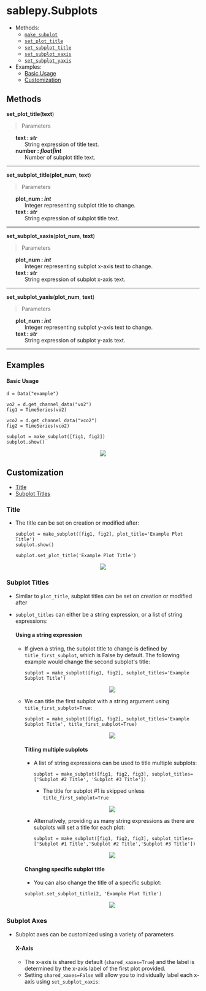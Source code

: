 # sablepy.Subplots

- Methods:
  - [`make_subplot`](#make-subplot)
  - [`set_plot_title`](#set-plot-title)
  - [`set_subplot_title`](#set-subplot-title)
  - [`set_subplot_xaxis`](#set-subplot-xaxis)
  - [`set_subplot_yaxis`](#set-subplot-yaxis)
- Examples:
  - [Basic Usage](#basic-usage)
  - [Customization](#subplot-customization)

## Methods

<strong id='set-plot-title'>set_plot_title</strong>(<b>text</b>)

> Parameters

<ul style='list-style: none'>
    <li>
        <b>text : <i>str</i></b>
        <ul style='list-style: none'>
            <li>String expression of title text.</li>
        </ul>
    </li>
    <li>
        <b>number : <i>float|int</i></b>
        <ul style='list-style: none'>
            <li>Number of subplot title text.</li>
        </ul>
    </li>

</ul>
<hr>

<strong id='set-subplot-title'>set_subplot_title</strong>(<b>plot_num</b>, <b>text</b>)

> Parameters

<ul style='list-style: none'>
    <li>
        <b>plot_num : <i>int</i></b>
        <ul style='list-style: none'>
            <li>Integer representing subplot title to change.</li>
        </ul>
    </li>
    <li>
        <b>text : <i>str</i></b>
        <ul style='list-style: none'>
            <li>String expression of subplot title text.</li>
        </ul>
    </li>

</ul>
<hr>

<strong id='set-subplot-xaxis'>set_subplot_xaxis</strong>(<b>plot_num</b>, <b>text</b>)

> Parameters

<ul style='list-style: none'>
    <li>
        <b>plot_num : <i>int</i></b>
        <ul style='list-style: none'>
            <li>Integer representing subplot x-axis text to change.</li>
        </ul>
    </li>
    <li>
        <b>text : <i>str</i></b>
        <ul style='list-style: none'>
            <li>String expression of subplot x-axis text.</li>
        </ul>
    </li>
</ul><hr>
<strong id='set-subplot-yaxis'>set_subplot_yaxis</strong>(<b>plot_num</b>, <b>text</b>)

> Parameters

<ul style='list-style: none'>
    <li>
        <b>plot_num : <i>int</i></b>
        <ul style='list-style: none'>
            <li>Integer representing subplot y-axis text to change.</li>
        </ul>
    </li>
    <li>
        <b>text : <i>str</i></b>
        <ul style='list-style: none'>
            <li>String expression of subplot y-axis text.</li>
        </ul>
    </li>
</ul>
<hr>

## Examples

#### Basic Usage

```
d = Data("example")

vo2 = d.get_channel_data("vo2")
fig1 = TimeSeries(vo2)

vco2 = d.get_channel_data("vco2")
fig2 = TimeSeries(vco2)

subplot = make_subplot([fig1, fig2])
subplot.show()
```

<p align="center">
<img src="../images/subplot/subplot-basic.png" />
</p>

## Customization

- [Title](#title)
- [Subplot Titles](#subplot-titles)

### Title

- The title can be set on creation or modified after:
  ```
  subplot = make_subplot([fig1, fig2], plot_title='Example Plot Title')
  subplot.show()
  ```
  ```
  subplot.set_plot_title('Example Plot Title')
  ```

<p align="center">
<img src="../images/subplot/subplot-plotTitle.png" />
</p>

### Subplot Titles

- Similar to `plot_title`, subplot titles can be set on creation or modified after
- `subplot_titles` can either be a string expression, or a list of string expressions:

  #### Using a string expression

  - If given a string, the subplot title to change is defined by `title_first_subplot`, which is False by default. The following example would change the second subplot's title:

    ```
    subplot = make_subplot([fig1, fig2], subplot_titles='Example Subplot Title')
    ```

    <p align="center">
    <img src="../images/subplot/subplot-subplotTitle-default.png" />
    </p>

  - We can title the first subplot with a string argument using `title_first_subplot=True`:

    ```
    subplot = make_subplot([fig1, fig2], subplot_titles='Example Subplot Title', title_first_subplot=True)
    ```

    <p align="center">
    <img src="../images/subplot/subplot-subplotTitle-str.png" />
    </p>

    #### Titling multiple subplots

    - A list of string expressions can be used to title multiple subplots:
      ```
      subplot = make_subplot([fig1, fig2, fig3], subplot_titles=['Subplot #2 Title', 'Subplot #3 Title'])
      ```
      - The title for subplot #1 is skipped unless `title_first_subplot=True`

    <p align="center">
    <img src="../images/subplot/subplot-subplotTitle-list.png" />
    </p>

    - Alternatively, providing as many string expressions as there are subplots will set a title for each plot:
      ```
      subplot = make_subplot([fig1, fig2, fig3], subplot_titles=['Subplot #1 Title','Subplot #2 Title','Subplot #3 Title'])
      ```

    <p align="center">
    <img src="../images/subplot/subplot-subplotTitle-list-2.png" />
    </p>

    #### Changing specific subplot title

    - You can also change the title of a specific subplot:

    ```
    subplot.set_subplot_title(2, 'Example Plot Title')
    ```

    <p align="center">
    <img src="../images/subplot/subplot-subplotTitle-setSubplotTitle.png" />
    </p>

### Subplot Axes

- Subplot axes can be customized using a variety of parameters

  #### X-Axis

  - The x-axis is shared by default (`shared_xaxes=True`) and the label is determined by the x-axis label of the first plot provided.
  - Setting `shared_xaxes=False` will allow you to individually label each x-axis using `set_subplot_xaxis`:

